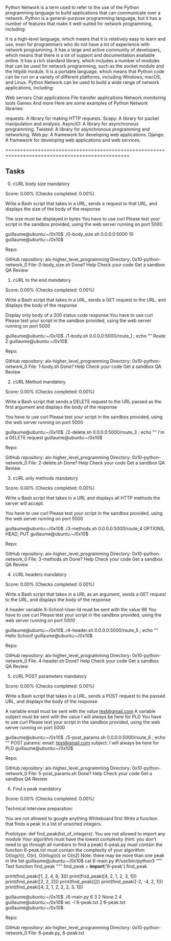 
Python Network is a term used to refer to the use of the Python programming language to build applications that can communicate over a network. Python is a general-purpose programming language, but it has a number of features that make it well-suited for network programming, including:

It is a high-level language, which means that it is relatively easy to learn and use, even for programmers who do not have a lot of experience with network programming.
It has a large and active community of developers, which means that there is a lot of support and documentation available online.
It has a rich standard library, which includes a number of modules that can be used for network programming, such as the socket module and the httplib module.
It is a portable language, which means that Python code can be run on a variety of different platforms, including Windows, macOS, and Linux.
Python Network can be used to build a wide range of network applications, including:

Web servers
Chat applications
File transfer applications
Network monitoring tools
Games
And more
Here are some examples of Python Network libraries:

requests: A library for making HTTP requests.
Scapy: A library for packet manipulation and analysis.
AsyncIO: A library for asynchronous programming.
Twisted: A library for asynchronous programming and networking.
Web.py: A framework for developing web applications.
Django: A framework for developing web applications and web services.

================================================================================================

Tasks
-----------------------------------------------------------------------------------------------

0. cURL body size
mandatory

Score: 0.00% (Checks completed: 0.00%)

Write a Bash script that takes in a URL, sends a request to that URL, and displays the size of the body of the response

The size must be displayed in bytes
You have to use curl
Please test your script in the sandbox provided, using the web server running on port 5000

guillaume@ubuntu:~/0x10$ ./0-body_size.sh 0.0.0.0:5000
10
guillaume@ubuntu:~/0x10$

Repo:

GitHub repository: alx-higher_level_programming
Directory: 0x10-python-network_0
File: 0-body_size.sh
 Done? Help Check your code Get a sandbox QA Review

1. cURL to the end
mandatory

Score: 0.00% (Checks completed: 0.00%)

Write a Bash script that takes in a URL, sends a GET request to the URL, and displays the body of the response

Display only body of a 200 status code response
You have to use curl
Please test your script in the sandbox provided, using the web server running on port 5000

guillaume@ubuntu:~/0x10$ ./1-body.sh 0.0.0.0:5000/route_1 ; echo ""
Route 2
guillaume@ubuntu:~/0x10$

Repo:

GitHub repository: alx-higher_level_programming
Directory: 0x10-python-network_0
File: 1-body.sh
 Done? Help Check your code Get a sandbox QA Review

2. cURL Method
mandatory

Score: 0.00% (Checks completed: 0.00%)

Write a Bash script that sends a DELETE request to the URL passed as the first argument and displays the body of the response

You have to use curl
Please test your script in the sandbox provided, using the web server running on port 5000

guillaume@ubuntu:~/0x10$ ./2-delete.sh 0.0.0.0:5000/route_3 ; echo ""
I'm a DELETE request
guillaume@ubuntu:~/0x10$

Repo:

GitHub repository: alx-higher_level_programming
Directory: 0x10-python-network_0
File: 2-delete.sh
 Done? Help Check your code Get a sandbox QA Review

3. cURL only methods
mandatory

Score: 0.00% (Checks completed: 0.00%)

Write a Bash script that takes in a URL and displays all HTTP methods the server will accept.

You have to use curl
Please test your script in the sandbox provided, using the web server running on port 5000

guillaume@ubuntu:~/0x10$ ./3-methods.sh 0.0.0.0:5000/route_4
OPTIONS, HEAD, PUT
guillaume@ubuntu:~/0x10$

Repo:

GitHub repository: alx-higher_level_programming
Directory: 0x10-python-network_0
File: 3-methods.sh
 Done? Help Check your code Get a sandbox QA Review

4. cURL headers
mandatory

Score: 0.00% (Checks completed: 0.00%)

Write a Bash script that takes in a URL as an argument, sends a GET request to the URL, and displays the body of the response

A header variable X-School-User-Id must be sent with the value 98
You have to use curl
Please test your script in the sandbox provided, using the web server running on port 5000

guillaume@ubuntu:~/0x10$ ./4-header.sh 0.0.0.0:5000/route_5 ; echo ""
Hello School!
guillaume@ubuntu:~/0x10$

Repo:

GitHub repository: alx-higher_level_programming
Directory: 0x10-python-network_0
File: 4-header.sh
 Done? Help Check your code Get a sandbox QA Review

5. cURL POST parameters
mandatory

Score: 0.00% (Checks completed: 0.00%)

Write a Bash script that takes in a URL, sends a POST request to the passed URL, and displays the body of the response

A variable email must be sent with the value test@gmail.com
A variable subject must be sent with the value I will always be here for PLD
You have to use curl
Please test your script in the sandbox provided, using the web server running on port 5000

guillaume@ubuntu:~/0x10$ ./5-post_params.sh 0.0.0.0:5000/route_6 ; echo ""
POST params:
    email: test@gmail.com
    subject: I will always be here for PLD
guillaume@ubuntu:~/0x10$

Repo:

GitHub repository: alx-higher_level_programming
Directory: 0x10-python-network_0
File: 5-post_params.sh
 Done? Help Check your code Get a sandbox QA Review

6. Find a peak
mandatory

Score: 0.00% (Checks completed: 0.00%)

Technical interview preparation:

You are not allowed to google anything
Whiteboard first
Write a function that finds a peak in a list of unsorted integers.

Prototype: def find_peak(list_of_integers):
You are not allowed to import any module
Your algorithm must have the lowest complexity (hint: you don't need to go through all numbers to find a peak)
6-peak.py must contain the function
6-peak.txt must contain the complexity of your algorithm: O(log(n)), O(n), O(nlog(n)) or O(n2)
Note: there may be more than one peak in the list
guillaume@ubuntu:~/0x10$ cat 6-main.py
#!/usr/bin/python3
""" Test function find_peak """
find_peak = __import__('6-peak').find_peak

print(find_peak([1, 2, 4, 6, 3]))
print(find_peak([4, 2, 1, 2, 3, 1]))
print(find_peak([2, 2, 2]))
print(find_peak([]))
print(find_peak([-2, -4, 2, 1]))
print(find_peak([4, 2, 1, 2, 2, 2, 3, 1]))

guillaume@ubuntu:~/0x10$ ./6-main.py
6
3
2
None
2
4
guillaume@ubuntu:~/0x10$ wc -l 6-peak.txt
2 6-peak.txt
guillaume@ubuntu:~/0x10$

Repo:

GitHub repository: alx-higher_level_programming
Directory: 0x10-python-network_0
File: 6-peak.py, 6-peak.txt
